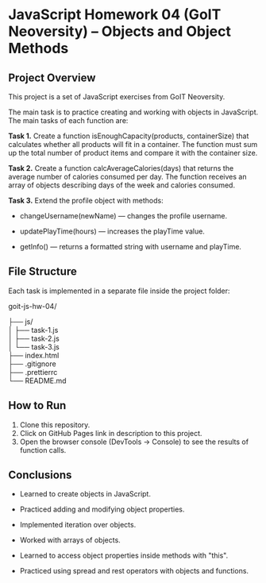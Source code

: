 # JavaScript Homework 04 (GoIT Neoversity) – Objects and Object Methods

## Project Overview  
This project is a set of JavaScript exercises from GoIT Neoversity.

The main task is to practice creating and working with objects in JavaScript.
The main tasks of each function are:

**Task 1.** Create a function isEnoughCapacity(products, containerSize) that calculates whether all products will fit in a container. The function must sum up the total number of product items and compare it with the container size.

**Task 2.** Create a function calcAverageCalories(days) that returns the average number of calories consumed per day. The function receives an array of objects describing days of the week and calories consumed.

**Task 3.** Extend the profile object with methods:

- changeUsername(newName) — changes the profile username.

- updatePlayTime(hours) — increases the playTime value.

- getInfo() — returns a formatted string with username and playTime.

## File Structure  
Each task is implemented in a separate file inside the project folder:  

goit-js-hw-04/ 

├── js/  
│ ├── task-1.js  
│ ├── task-2.js   
│ └── task-3.js  
├── index.html  
├── .gitignore  
├── .prettierrc  
└── README.md  

## How to Run  
1. Clone this repository.  
2. Click on GitHub Pages link in description to this project.  
3. Open the browser console (DevTools → Console) to see the results of function calls.  

## Conclusions

- Learned to create objects in JavaScript.

- Practiced adding and modifying object properties.

- Implemented iteration over objects.

- Worked with arrays of objects.

- Learned to access object properties inside methods with "this".

- Practiced using spread and rest operators with objects and functions.
